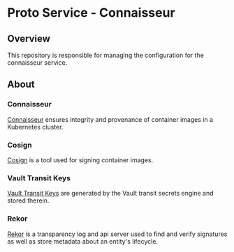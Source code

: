 # Proto Service - Connaisseur

## Overview
This repository is responsible for managing the configuration for the connaisseur service.

## About

### Connaisseur
[Connaisseur](https://github.com/sse-secure-systems/connaisseur) ensures integrity and provenance of container images in a Kubernetes cluster.

### Cosign
[Cosign](https://github.com/sigstore/cosign) is a tool used for signing container images.

### Vault Transit Keys
[Vault Transit Keys](https://developer.hashicorp.com/vault/docs/secrets/transit) are generated by the Vault transit secrets engine and stored therein.

### Rekor
[Rekor](https://github.com/sigstore/rekor) is a transparency log and api server used to find and verify signatures as well as store metadata about an entity's lifecycle.
